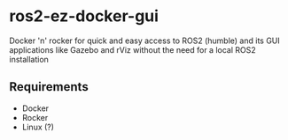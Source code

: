 # ros2-ez-docker-gui
Docker 'n' rocker for quick and easy access to ROS2 (humble) and its GUI applications like Gazebo and rViz without the need for a local ROS2 installation

## Requirements

* Docker
* Rocker
* Linux (?)
